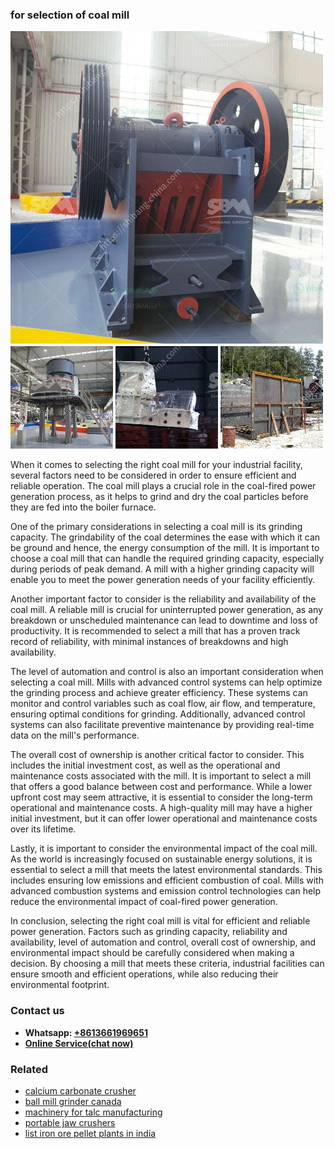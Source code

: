 <h3>for selection of coal mill</h3><img src='1708497566.jpg' alt=''><p>When it comes to selecting the right coal mill for your industrial facility, several factors need to be considered in order to ensure efficient and reliable operation. The coal mill plays a crucial role in the coal-fired power generation process, as it helps to grind and dry the coal particles before they are fed into the boiler furnace.</p><p>One of the primary considerations in selecting a coal mill is its grinding capacity. The grindability of the coal determines the ease with which it can be ground and hence, the energy consumption of the mill. It is important to choose a coal mill that can handle the required grinding capacity, especially during periods of peak demand. A mill with a higher grinding capacity will enable you to meet the power generation needs of your facility efficiently.</p><p>Another important factor to consider is the reliability and availability of the coal mill. A reliable mill is crucial for uninterrupted power generation, as any breakdown or unscheduled maintenance can lead to downtime and loss of productivity. It is recommended to select a mill that has a proven track record of reliability, with minimal instances of breakdowns and high availability.</p><p>The level of automation and control is also an important consideration when selecting a coal mill. Mills with advanced control systems can help optimize the grinding process and achieve greater efficiency. These systems can monitor and control variables such as coal flow, air flow, and temperature, ensuring optimal conditions for grinding. Additionally, advanced control systems can also facilitate preventive maintenance by providing real-time data on the mill's performance.</p><p>The overall cost of ownership is another critical factor to consider. This includes the initial investment cost, as well as the operational and maintenance costs associated with the mill. It is important to select a mill that offers a good balance between cost and performance. While a lower upfront cost may seem attractive, it is essential to consider the long-term operational and maintenance costs. A high-quality mill may have a higher initial investment, but it can offer lower operational and maintenance costs over its lifetime.</p><p>Lastly, it is important to consider the environmental impact of the coal mill. As the world is increasingly focused on sustainable energy solutions, it is essential to select a mill that meets the latest environmental standards. This includes ensuring low emissions and efficient combustion of coal. Mills with advanced combustion systems and emission control technologies can help reduce the environmental impact of coal-fired power generation.</p><p>In conclusion, selecting the right coal mill is vital for efficient and reliable power generation. Factors such as grinding capacity, reliability and availability, level of automation and control, overall cost of ownership, and environmental impact should be carefully considered when making a decision. By choosing a mill that meets these criteria, industrial facilities can ensure smooth and efficient operations, while also reducing their environmental footprint.</p><h3>Contact us</h3><ul><li><strong>Whatsapp:&nbsp;<a href="https://wa.me/8613661969651">+8613661969651</a></strong></li><li><a href="https://swt.shibang-china.com/?git&amp;zhl&amp;for selection of coal mill"><strong>Online Service(chat now)</strong></a></li></ul><h3>Related</h3><ul><li><a href='calcium carbonate crusher.md'>calcium carbonate crusher</a></li><li><a href='ball mill grinder canada.md'>ball mill grinder canada</a></li><li><a href='machinery for talc manufacturing.md'>machinery for talc manufacturing</a></li><li><a href='portable jaw crushers.md'>portable jaw crushers</a></li><li><a href='list iron ore pellet plants in india.md'>list iron ore pellet plants in india</a></li></ul>